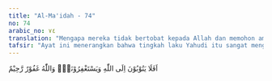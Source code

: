 ```yaml
---
title: "Al-Ma'idah - 74"
no: 74
arabic_no: ٧٤
translation: "Mengapa mereka tidak bertobat kepada Allah dan memohon ampunan kepada-Nya? Allah Maha Pengampun, Maha Penyayang."
tafsir: "Ayat ini menerangkan bahwa tingkah laku Yahudi itu sangat mengherankan karena telah menerima ayat-ayat yang mengandung cercaan yang disertai ancaman-ancaman, namun hati mereka tidak tergerak untuk kembali kepada Allah dan memohon ampunan-Nya, padahal Allah sangat luas Rahmat-Nya, Maha Pengampun, Maha Penerima tobat hamba-Nya yang tenggelam dalam kesesatan kemudian benar-benar beriman dan bertakwa disertai amal saleh."
---
```


اَفَلَا يَتُوْبُوْنَ اِلَى اللّٰهِ وَيَسْتَغْفِرُوْنَهٗۗ وَاللّٰهُ غَفُوْرٌ رَّحِيْمٌ
